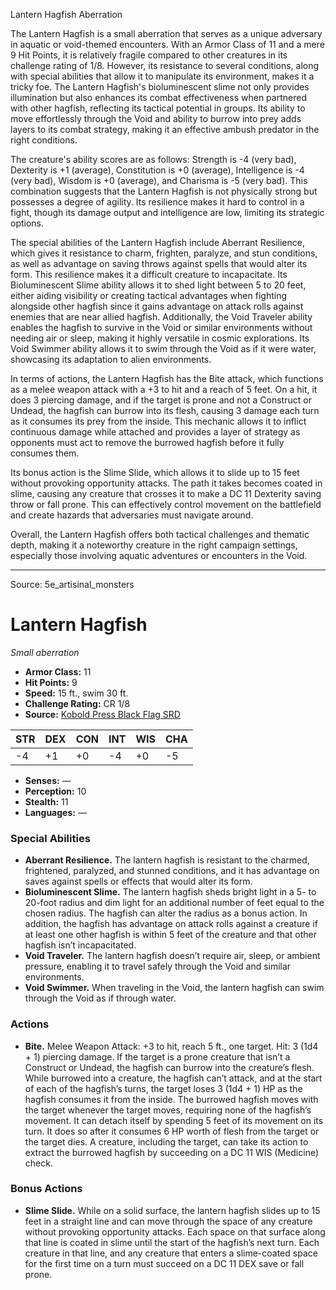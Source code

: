<MonsterName/>Lantern Hagfish</MonsterName>
<CreatureType/>Aberration</CreatureType>

<summary>The Lantern Hagfish is a small aberration that serves as a unique adversary in aquatic or void-themed encounters. With an Armor Class of 11 and a mere 9 Hit Points, it is relatively fragile compared to other creatures in its challenge rating of 1/8. However, its resistance to several conditions, along with special abilities that allow it to manipulate its environment, makes it a tricky foe. The Lantern Hagfish's bioluminescent slime not only provides illumination but also enhances its combat effectiveness when partnered with other hagfish, reflecting its tactical potential in groups. Its ability to move effortlessly through the Void and ability to burrow into prey adds layers to its combat strategy, making it an effective ambush predator in the right conditions. </summary>

<detail>

The creature's ability scores are as follows: Strength is -4 (very bad), Dexterity is +1 (average), Constitution is +0 (average), Intelligence is -4 (very bad), Wisdom is +0 (average), and Charisma is -5 (very bad). This combination suggests that the Lantern Hagfish is not physically strong but possesses a degree of agility. Its resilience makes it hard to control in a fight, though its damage output and intelligence are low, limiting its strategic options.

The special abilities of the Lantern Hagfish include Aberrant Resilience, which gives it resistance to charm, frighten, paralyze, and stun conditions, as well as advantage on saving throws against spells that would alter its form. This resilience makes it a difficult creature to incapacitate. Its Bioluminescent Slime ability allows it to shed light between 5 to 20 feet, either aiding visibility or creating tactical advantages when fighting alongside other hagfish since it gains advantage on attack rolls against enemies that are near allied hagfish. Additionally, the Void Traveler ability enables the hagfish to survive in the Void or similar environments without needing air or sleep, making it highly versatile in cosmic explorations. Its Void Swimmer ability allows it to swim through the Void as if it were water, showcasing its adaptation to alien environments.

In terms of actions, the Lantern Hagfish has the Bite attack, which functions as a melee weapon attack with a +3 to hit and a reach of 5 feet. On a hit, it does 3 piercing damage, and if the target is prone and not a Construct or Undead, the hagfish can burrow into its flesh, causing 3 damage each turn as it consumes its prey from the inside. This mechanic allows it to inflict continuous damage while attached and provides a layer of strategy as opponents must act to remove the burrowed hagfish before it fully consumes them.

Its bonus action is the Slime Slide, which allows it to slide up to 15 feet without provoking opportunity attacks. The path it takes becomes coated in slime, causing any creature that crosses it to make a DC 11 Dexterity saving throw or fall prone. This can effectively control movement on the battlefield and create hazards that adversaries must navigate around.

Overall, the Lantern Hagfish offers both tactical challenges and thematic depth, making it a noteworthy creature in the right campaign settings, especially those involving aquatic adventures or encounters in the Void.</detail>



---

Source: 5e_artisinal_monsters

# Lantern Hagfish

*Small aberration*

- **Armor Class:** 11
- **Hit Points:** 9
- **Speed:** 15 ft., swim 30 ft.
- **Challenge Rating:** CR 1/8
- **Source:** [Kobold Press Black Flag SRD](https://koboldpress.com/black-flag-roleplaying/)

| STR | DEX | CON | INT | WIS | CHA |
| --- | --- | --- | --- | --- | --- |
| -4 | +1 | +0 | -4 | +0 | -5 |

- **Senses:** —
- **Perception:** 10
- **Stealth:** 11
- **Languages:** —

### Special Abilities

- **Aberrant Resilience.** The lantern hagfish is resistant to the charmed, frightened, paralyzed, and stunned conditions, and it has advantage on saves against spells or effects that would alter its form.
- **Bioluminescent Slime.** The lantern hagfish sheds bright light in a 5- to 20-foot radius and dim light for an additional number of feet equal to the chosen radius. The hagfish can alter the radius as a bonus action. In addition, the hagfish has advantage on attack rolls against a creature if at least one other hagfish is within 5 feet of the creature and that other hagfish isn’t incapacitated.
- **Void Traveler.** The lantern hagfish doesn’t require air, sleep, or ambient pressure, enabling it to travel safely through the Void and similar environments.
- **Void Swimmer.** When traveling in the Void, the lantern hagfish can swim through the Void as if through water.

### Actions

- **Bite.** Melee Weapon Attack: +3 to hit, reach 5 ft., one target. Hit: 3 (1d4 + 1) piercing damage. If the target is a prone creature that isn’t a Construct or Undead, the hagfish can burrow into the creature’s flesh. While burrowed into a creature, the hagfish can’t attack, and at the start of each of the hagfish’s turns, the target loses 3 (1d4 + 1) HP as the hagfish consumes it from the inside. The burrowed hagfish moves with the target whenever the target moves, requiring none of the hagfish’s movement. It can detach itself by spending 5 feet of its movement on its turn. It does so after it consumes 6 HP worth of flesh from the target or the target dies. A creature, including the target, can take its action to extract the burrowed hagfish by succeeding on a DC 11 WIS (Medicine) check.

### Bonus Actions

- **Slime Slide.** While on a solid surface, the lantern hagfish slides up to 15 feet in a straight line and can move through the space of any creature without provoking opportunity attacks. Each space on that surface along that line is coated in slime until the start of the hagfish’s next turn. Each creature in that line, and any creature that enters a slime-coated space for the first time on a turn must succeed on a DC 11 DEX save or fall prone.



